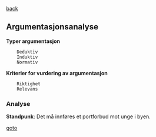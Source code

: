 [back](../readme.md)
## Argumentasjonsanalyse

**Typer argumentasjon**

        Deduktiv
        Induktiv
        Normativ

**Kriterier for vurdering av argumentasjon**

        Riktighet
        Relevans

### Analyse

**Standpunk**: Det må innføres et portforbud mot unge i byen.

[goto](#argumentasjonsanalyse)
